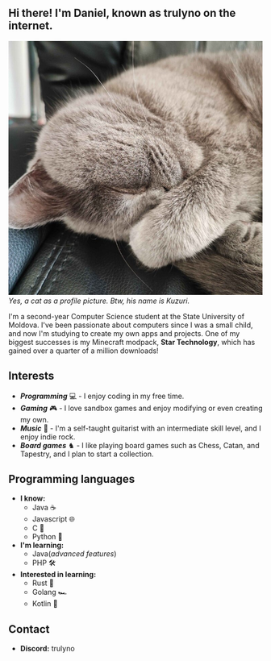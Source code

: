 
## Hi there! I'm Daniel, known as trulyno on the internet.

![Yes, a cat as a profile picture](./images/avatar.jpg)
*Yes, a cat as a profile picture. Btw, his name is Kuzuri.*

I'm a second-year Computer Science student at the State University of Moldova. I've been passionate about computers since I was a small child, and now I'm studying to create my own apps and projects. One of my biggest successes is my Minecraft modpack, **Star Technology**, which has gained over a quarter of a million downloads!

## Interests
- ***Programming*** 💻 - I enjoy coding in my free time.
- ***Gaming*** 🎮 - I love sandbox games and enjoy modifying or even creating my own.
- ***Music*** 🎸 - I'm a self-taught guitarist with an intermediate skill level, and I enjoy indie rock.
- ***Board games*** ♞ - I like playing board games such as Chess, Catan, and Tapestry, and I plan to start a collection.

## Programming languages
- **I know:**
    - Java ☕
    - Javascript 🌐
    - C 🔧
    - Python 🐍
- **I'm learning:**
    - Java(*advanced features*)
    - PHP 🛠️
- **Interested in learning:**
    - Rust 🦀
    - Golang 🏎️
    - Kotlin 🚀

## Contact
- **Discord:** trulyno
